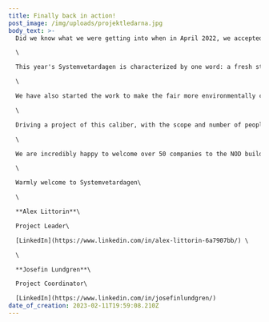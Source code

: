 ```yaml
---
title: Finally back in action!
post_image: /img/uploads/projektledarna.jpg
body_text: >-
  Did we know what we were getting into when in April 2022, we accepted our positions as project manager and coordinator? Absolutely not. Are we grateful for all the challenges and lessons we have learned along the way? Absolutely. Is this the most rewarding project we have worked on? Undoubtedly.\

  \

  This year's Systemvetardagen is characterized by one word: a fresh start. Since we took over the project management, we have started a long-awaited work to rebrand the fair, which we saw as a given after two years of a fair in a digital and hybrid format. Now we are finally back in action with a physical fair! The graphic profile has been changed, the exhibition floor looks different, and the website has been updated. We have questioned old structures and dared to think differently. At the same time, we have deepened meaningful collaborations to make the fair as lively as possible. This year we are laying a completely new foundation for future Systemvetardagar!\

  \

  We have also started the work to make the fair more environmentally conscious. The printed catalog has been replaced with a digital one. The large wall structures have been replaced with sound-absorbing mats. The lunch served to all those working on the fair and all those exhibiting during the day is vegan. Many small streams make a river and in a few years, the steps we take today will contribute to a better society.\

  \

  Driving a project of this caliber, with the scope and number of people involved, is an incredible challenge, and we are extremely proud of the work that everyone has done.\

  \

  We are incredibly happy to welcome over 50 companies to the NOD building on February 15th, and hope for many inspiring meetings.\

  \

  Warmly welcome to Systemvetardagen\

  \

  **Alex Littorin**\

  Project Leader\

  [LinkedIn](https://www.linkedin.com/in/alex-littorin-6a7907bb/) \

  \

  **Josefin Lundgren**\

  Project Coordinator\

  [LinkedIn](https://www.linkedin.com/in/josefinlundgren/)
date_of_creation: 2023-02-11T19:59:08.210Z
---
```

